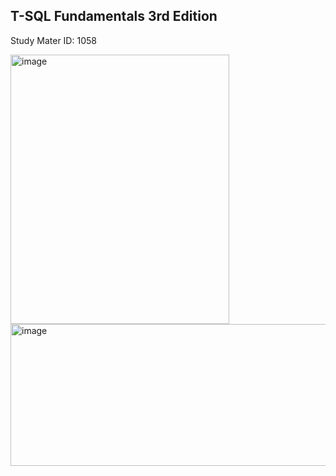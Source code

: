 ## T-SQL Fundamentals 3rd Edition

Study Mater ID: 1058

<img width="350" height="431" alt="image" src="https://github.com/user-attachments/assets/d68e001d-eed6-49ac-b887-1fce11ab5797" />


<img width="1407" height="227" alt="image" src="https://github.com/user-attachments/assets/9c83f0fa-acd5-4271-961a-e598e79efee9" />
